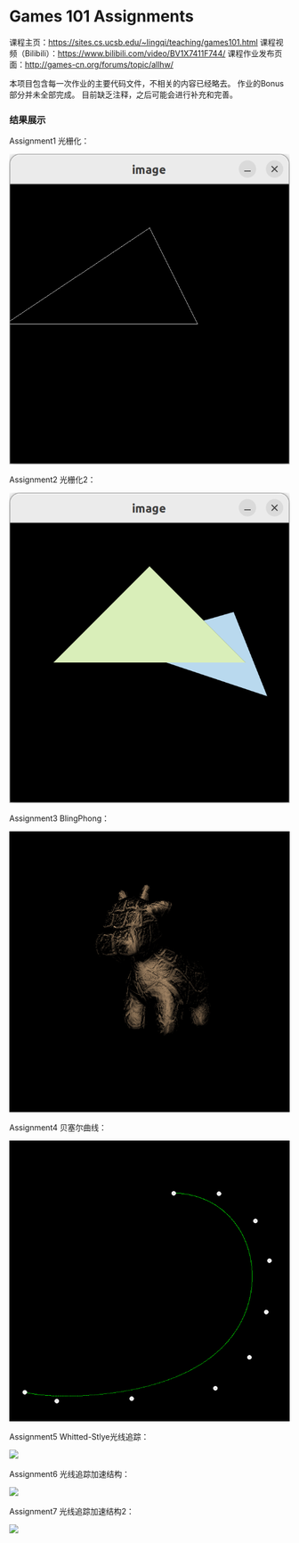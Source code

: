 # Games 101 Assignments
课程主页：https://sites.cs.ucsb.edu/~lingqi/teaching/games101.html
课程视频（Bilibili）：https://www.bilibili.com/video/BV1X7411F744/
课程作业发布页面：http://games-cn.org/forums/topic/allhw/

本项目包含每一次作业的主要代码文件，不相关的内容已经略去。
作业的Bonus部分并未全部完成。
目前缺乏注释，之后可能会进行补充和完善。

### 结果展示
Assignment1 光栅化：

![](IMGS/Assignment1.png)


Assignment2 光栅化2：

![](IMGS/Assignment2.png)


Assignment3 BlingPhong：

![](IMGS/Assignment3.png)


Assignment4 贝塞尔曲线：

![](IMGS/Assignment4.png)


Assignment5 Whitted-Stlye光线追踪：

![](IMGS/Assignment5.png)


Assignment6 光线追踪加速结构：

![](IMGS/Assignment6.png)

Assignment7 光线追踪加速结构2：

![](IMGS/Assignment7.png)
